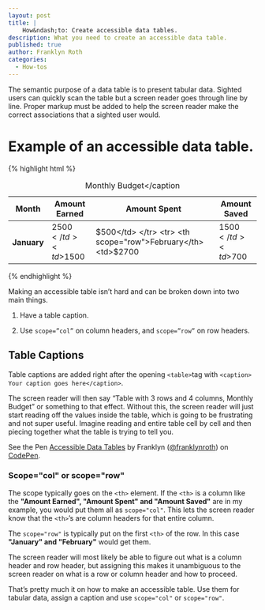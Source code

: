 ```yaml
---
layout: post
title: | 
    How&ndash;to: Create accessible data tables.
description: What you need to create an accessible data table.
published: true
author: Franklyn Roth
categories:
  - How-tos
---
```


The semantic purpose of a data table is to present tabular data. Sighted users can quickly scan the table but a screen reader goes through line by line. Proper markup must be added to help the screen reader make the correct associations that a sighted user would.

# Example of an accessible data table.
{% highlight html %}
	<table>
	<caption>Monthly Budget</caption
	  <thead>
	    <tr>
	      	<th scope="col">Month</th>
	      	<th scope="col">Amount Earned</th>
	      	<th scope="col">Amount Spent</th>
			<th scope="col">Amount Saved</th>
	    </tr>
	  </thead>
	  <tbody>
	    <tr>
			<th scope="row">January</th>
			<td>$2500</td>
			<td>$1500</td>
			<td>$500</td>
	    </tr>
		<tr>
			<th scope="row">February</th>
			<td>$2700</td>
			<td>$1500</td>
			<td>$700</td>
		</tr>
	  </tbody>
	</table>
{% endhighlight %}

Making an accessible table isn’t hard and can be broken down into two main things.

1. Have a table caption.

2. Use `scope=”col”` on column headers, and `scope=”row”` on row headers.

## Table Captions ##
Table captions are added right after the opening `<table>`tag with `<caption> Your caption goes here</caption>`. 
	
The screen reader will then say “Table with 3 rows and 4 columns, Monthly Budget” or something to that effect. Without this, the screen reader will just start reading off the values inside the table, which is going to be frustrating and not super useful. Imagine reading and entire table cell by cell and then piecing together what the table is trying to tell you.

<p data-height="268" data-theme-id="0" data-slug-hash="zqOKvY" data-default-tab="result" data-user="franklynroth" class="codepen">See the Pen <a href="http://codepen.io/franklynroth/pen/zqOKvY/">Accessible Data Tables</a> by Franklyn (<a href="http://codepen.io/franklynroth">@franklynroth</a>) on <a href="http://codepen.io">CodePen</a>.</p>
<script async src="//assets.codepen.io/assets/embed/ei.js"></script>


### Scope="col" or scope="row"
The scope typically goes on the `<th>` element. If the `<th>` is a column like the <strong>"Amount Earned", "Amount Spent" and "Amount Saved"</strong> are in my example, you would put them all as `scope="col"`. This lets the screen reader know that the `<th>`’s are column headers for that entire column. 

The `scope="row"` is typically put on the first `<th>` of the row. In this case <strong>"January" and "February"</strong> would get them. 

The screen reader will most likely be able to figure out what is a column header and row header, but assigning this makes it unambiguous to the screen reader on what is a row or column header and how to proceed.

That’s pretty much it on how to make an accessible table. Use them for tabular data, assign a caption and use `scope="col"` or `scope="row"`.
